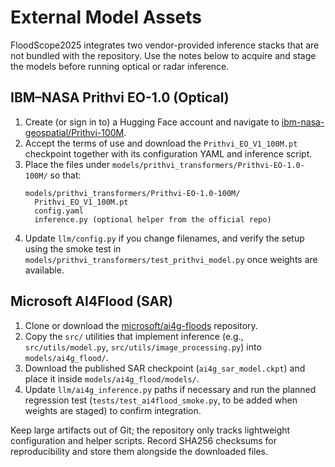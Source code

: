 # External Model Assets

FloodScope2025 integrates two vendor-provided inference stacks that are not bundled with the repository. Use the notes below to acquire and stage the models before running optical or radar inference.

## IBM–NASA Prithvi EO-1.0 (Optical)
1. Create (or sign in to) a Hugging Face account and navigate to [ibm-nasa-geospatial/Prithvi-100M](https://huggingface.co/ibm-nasa-geospatial/Prithvi-100M).
2. Accept the terms of use and download the `Prithvi_EO_V1_100M.pt` checkpoint together with its configuration YAML and inference script.
3. Place the files under `models/prithvi_transformers/Prithvi-EO-1.0-100M/` so that:
   ```
   models/prithvi_transformers/Prithvi-EO-1.0-100M/
     Prithvi_EO_V1_100M.pt
     config.yaml
     inference.py (optional helper from the official repo)
   ```
4. Update `llm/config.py` if you change filenames, and verify the setup using the smoke test in `models/prithvi_transformers/test_prithvi_model.py` once weights are available.

## Microsoft AI4Flood (SAR)
1. Clone or download the [microsoft/ai4g-floods](https://github.com/microsoft/ai4g-floods) repository.
2. Copy the `src/` utilities that implement inference (e.g., `src/utils/model.py`, `src/utils/image_processing.py`) into `models/ai4g_flood/`.
3. Download the published SAR checkpoint (`ai4g_sar_model.ckpt`) and place it inside `models/ai4g_flood/models/`.
4. Update `llm/ai4g_inference.py` paths if necessary and run the planned regression test (`tests/test_ai4flood_smoke.py`, to be added when weights are staged) to confirm integration.

Keep large artifacts out of Git; the repository only tracks lightweight configuration and helper scripts. Record SHA256 checksums for reproducibility and store them alongside the downloaded files.
